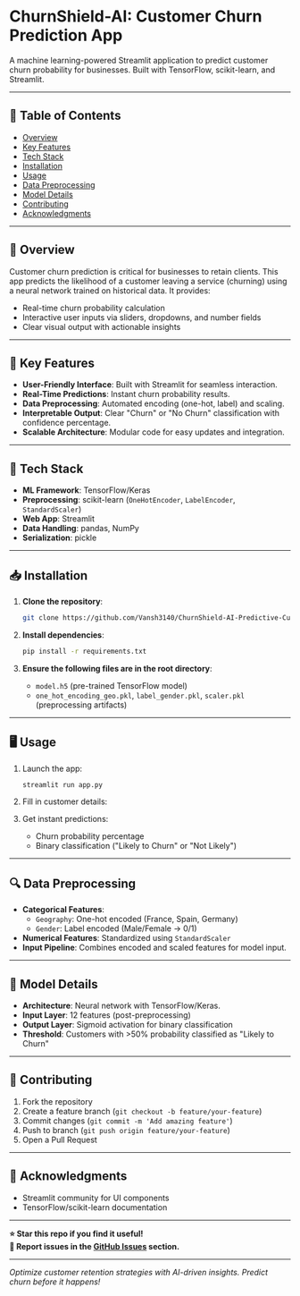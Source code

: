 # ChurnShield-AI: Customer Churn Prediction App
A machine learning-powered Streamlit application to predict customer churn probability for businesses. Built with TensorFlow, scikit-learn, and Streamlit.

---

## 📌 Table of Contents
- [Overview](#overview)
- [Key Features](#key-features)
- [Tech Stack](#tech-stack)
- [Installation](#installation)
- [Usage](#usage)
- [Data Preprocessing](#data-preprocessing)
- [Model Details](#model-details)
- [Contributing](#contributing)
- [Acknowledgments](#acknowledgments)

---

## 🌟 Overview
Customer churn prediction is critical for businesses to retain clients. This app predicts the likelihood of a customer leaving a service (churning) using a neural network trained on historical data. It provides:
- Real-time churn probability calculation
- Interactive user inputs via sliders, dropdowns, and number fields
- Clear visual output with actionable insights

---

## 🚀 Key Features
- **User-Friendly Interface**: Built with Streamlit for seamless interaction.
- **Real-Time Predictions**: Instant churn probability results.
- **Data Preprocessing**: Automated encoding (one-hot, label) and scaling.
- **Interpretable Output**: Clear "Churn" or "No Churn" classification with confidence percentage.
- **Scalable Architecture**: Modular code for easy updates and integration.

---

## 🔧 Tech Stack
- **ML Framework**: TensorFlow/Keras
- **Preprocessing**: scikit-learn (`OneHotEncoder`, `LabelEncoder`, `StandardScaler`)
- **Web App**: Streamlit
- **Data Handling**: pandas, NumPy
- **Serialization**: pickle

---

## 📥 Installation
1. **Clone the repository**:
   ```bash
   git clone https://github.com/Vansh3140/ChurnShield-AI-Predictive-Customer-Retention-Analytics.git
   ```

2. **Install dependencies**:
   ```bash
   pip install -r requirements.txt
   ```

3. **Ensure the following files are in the root directory**:
   - `model.h5` (pre-trained TensorFlow model)
   - `one_hot_encoding_geo.pkl`, `label_gender.pkl`, `scaler.pkl` (preprocessing artifacts)

---

## 🖥️ Usage
1. Launch the app:
   ```bash
   streamlit run app.py
   ```

2. Fill in customer details:  

3. Get instant predictions:  
   - Churn probability percentage
   - Binary classification ("Likely to Churn" or "Not Likely")

---

## 🔍 Data Preprocessing
- **Categorical Features**:
  - `Geography`: One-hot encoded (France, Spain, Germany)
  - `Gender`: Label encoded (Male/Female → 0/1)
- **Numerical Features**: Standardized using `StandardScaler`
- **Input Pipeline**: Combines encoded and scaled features for model input.

---

## 🤖 Model Details
- **Architecture**: Neural network with TensorFlow/Keras.
- **Input Layer**: 12 features (post-preprocessing)
- **Output Layer**: Sigmoid activation for binary classification
- **Threshold**: Customers with >50% probability classified as "Likely to Churn"

---

## 👥 Contributing
1. Fork the repository
2. Create a feature branch (`git checkout -b feature/your-feature`)
3. Commit changes (`git commit -m 'Add amazing feature'`)
4. Push to branch (`git push origin feature/your-feature`)
5. Open a Pull Request

---

## 🙏 Acknowledgments
- Streamlit community for UI components
- TensorFlow/scikit-learn documentation

---

**⭐ Star this repo if you find it useful!**  
**🐛 Report issues in the [GitHub Issues](https://github.com/Vansh3140/ChurnShield-AI-Predictive-Customer-Retention-Analytics.git) section.**

---

*Optimize customer retention strategies with AI-driven insights. Predict churn before it happens!*
